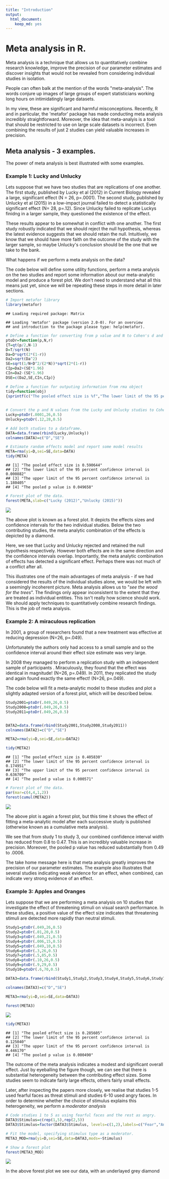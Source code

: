 ```yaml
---
title: "Introduction"
output: 
  html_document: 
    keep_md: yes
---
```




# Meta analysis in R.


Meta analysis is a technique that allows us to quantitatively combine research knowledge, improve the precision of our parameter estimates and discover insights that would not be revealed from considering individual studies in isolation.

People can often balk at the mention of the words "meta-analysis". The words conjure up images of large groups of expert statisticians working long hours on intimidatingly large datasets.

In my view, these are significant and harmful misconceptions. Recently, R and in particular, the 'metafor' package has made conducting meta analysis incredibly straightforward. Moreover, the idea that meta-analyis is a tool that should be restricted to use on large scale datasets is incorrect. Even combining the results of just 2 studies can yield valuable increases in precision.

## Meta analysis - 3 examples.

The power of meta analysis is best illustrated with some examples.

### Example 1: Lucky and Unlucky


Lets suppose that we have two studies that are replications of one another. The first study, published by Lucky et al (2012) in Current Biology revealed a large, significant effect (N = 26, p=.0001). The second study, published by Unlucky et al (2015) in a low-impact journal failed to detect a statistically significant effect (N= 28, p=.12). Since Unlucky failed to replicate Luckys finidng in a larger sample, they questioned the existence of the effect. 

These results appear to be somewhat in conflict with one another. The first study robustly indicated that we should reject the null hypothesis, whereas the latest evidence suggests that we should retain the null. Intuitively, we know that we should have more faith on the outcome of the study with the larger sample, so maybe Unlucky's conclusion should be the one that we take to the bank.

What happens if we perform a meta analysis on the data?

The code below will define some utility functions, perform a meta analysis on the two studies and report some information about our meta-analytic model and produce a forest plot. We don't need to understand what all this means just yet, since we will be repeating these steps in more detail in later sections. 


```r
# Import metafor library
library(metafor)
```

```
## Loading required package: Matrix
```

```
## Loading 'metafor' package (version 2.0-0). For an overview 
## and introduction to the package please type: help(metafor).
```

```r
# Define a function for converting from p value and N to Cohen's d and 95% CI's
ptoDr=function(p,N,r)
{T=qt(p/2,N-1)
D=T/sqrt(N)
Da=D*sqrt(2*(1-r))
Da2=sqrt(Da^2)
SE=sqrt(1/N+D^2/(2*N))*sqrt(2*(1-r))
CIp=Da2+(SE*1.96)
CIn=Da2-(SE*1.96)
DSE=c(Da2,SE,CIn,CIp)}

# Define a function for outputing information from rma object
tidy=function(obj)
{sprintf(c("The pooled effect size is %f","The lower limit of the 95 percent confidence interval is %f","The upper limit of the 95 percent confidence interval is %f","The pooled p value is %f"),c(obj$beta,obj$ci.lb,obj$ci.ub,obj$pval))}
  
  
# Convert the p and N values from the Lucky and Unlucky studies to Cohens d and 95% CIs
Lucky=ptoDr(.0001,26,0.5)
Unlucky=ptoDr(.12,28,0.5)

# Add both studies to a dataframe.
DATA=data.frame(rbind(Lucky,Unlucky))
colnames(DATA)=c("D","SE")

# Estimate random effects model and report some model results
META=rma(yi=D,sei=SE,data=DATA)
tidy(META)
```

```
## [1] "The pooled effect size is 0.590644"                               
## [2] "The lower limit of the 95 percent confidence interval is 0.000882"
## [3] "The upper limit of the 95 percent confidence interval is 1.180405"
## [4] "The pooled p value is 0.049658"
```


```r
# Forest plot of the data.
forest(META,slab=c("Lucky (2012)","Unlucky (2015)"))
```

![](CH_01_Introduction_files/figure-html/unnamed-chunk-2-1.png)<!-- -->


The above plot is known as a forest plot. It depicts the effects sizes and confidence intervals for the two individual studies. Below the two contributing studies, the meta analytic combination of the effects is depicted by a diamond.

Here, we see that Lucky and Unlucky rejected and retained the null hypothesis respectively. However both effects are in the same direction and the confidence intervals overlap. Importantly, the meta analytic combination of effects has detected a significant effect. Perhaps there was not much of a conflict after all.

This illustrates one of the main advantages of meta analysis - if we had considered the results of the individual studies alone, we would be left with a seemingly incoherent picture. Meta analysis allows us to "*see the wood for the trees*". The findings only appear inconsistent to the extent that they are treated as individual entities. This isn't really how science should work. We should apply techniques to quantitatively combine research findings. This is the job of meta analysis. 


### Example 2: A miraculous replication


In 2001, a group of researchers found that a new treatment was effective at reducing depression (N=26, p=.049). 

Unfortunately the authors only had access to a small sample and so the confidence interval around their effect size estimate was very large.

In 2008 they managed to perform a replication study with an independent sample of participants . Miraculously, they found that the effect was identical in magnitude! (N=26, p=.049). In 2011, they replicated the study and again found exactly the same effect! (N=26, p=.049).

The code below will fit a meta-analytic model to these studies and plot a slightly adapted version of a forest plot, which will be described below.


```r
Study2001=ptoDr(.049,26,0.5)
Study2008=ptoDr(.049,26,0.5)
Study2011=ptoDr(.049,26,0.5)


DATA2=data.frame(rbind(Study2001,Study2008,Study2011))
colnames(DATA2)=c("D","SE")

META2=rma(yi=D,sei=SE,data=DATA2)

tidy(META2)
```

```
## [1] "The pooled effect size is 0.405830"                               
## [2] "The lower limit of the 95 percent confidence interval is 0.174951"
## [3] "The upper limit of the 95 percent confidence interval is 0.636709"
## [4] "The pooled p value is 0.000571"
```


```r
# Forest plot of the data.
par(mar=c(4,4,1,2))
forest(cumul(META2))
```

![](CH_01_Introduction_files/figure-html/unnamed-chunk-4-1.png)<!-- -->

The above plot is again a forest plot, but this time it shows the effect of fitting a meta-analytic model after each successive study is published (otherwise known as a cumulative meta analysis). 

We see that from study 1 to study 3, our combined confidence interval width has reduced from 0.8 to 0.47. This is an incredibly valuable increase in precision. Moreover, the pooled p value has reduced substantially from 0.49 to .0006. 

The take home message here is that meta analysis greatly improves the precision of our parameter estimates. The example also illustrates that several studies indicating weak evidence for an effect, when combined, can indicate very strong evidence of an effect.


### Example 3: Apples and Oranges

Lets suppose that we are performing a meta analysis on 10 studies that investigate the effect of threatening stimuli on visual search performance. In these studies, a positive value of the effect size indicates that threatening stimuli are detected more rapidly than neutral stimuli.


```r
Study1=ptoDr(.049,26,0.5)
Study2=ptoDr(.01,20,0.5)
Study3=ptoDr(.049,21,0.5)
Study4=ptoDr(.006,15,0.5)
Study5=ptoDr(.049,10,0.5)
Study6=ptoDr(.3,26,0.5)
Study7=ptoDr(.5,85,0.5)
Study8=ptoDr(.10,26,0.5)
Study9=ptoDr(.9,29,0.5)
Study10=ptoDr(.6,70,0.5)

DATA3=data.frame(rbind(Study1,Study2,Study3,Study4,Study5,Study6,Study7,Study8,Study9,Study10))

colnames(DATA3)=c("D","SE")

META3=rma(yi=D,sei=SE,data=DATA3)

forest(META3)
```

![](CH_01_Introduction_files/figure-html/unnamed-chunk-5-1.png)<!-- -->

```r
tidy(META3)
```

```
## [1] "The pooled effect size is 0.285605"                               
## [2] "The lower limit of the 95 percent confidence interval is 0.125040"
## [3] "The upper limit of the 95 percent confidence interval is 0.446170"
## [4] "The pooled p value is 0.000490"
```


The outcome of the meta analysis indicates a modest and significant overall effect. Just by eyeballing the figure though, we can see that there is substantial heterogeneity between the contributing effect sizes. Some studies seem to indicate fairly large effects, others fairly small effects. 

Later, after inspecting the papers more closely, we realise that studies 1-5 used fearful faces as threat stimuli and studies 6-10 used angry faces. In order to determine whether the choice of stimulus explains this heterogeneity, we perform a *moderator analysis* 


```r
# Code studies 1 to 5 as using fearful faces and the rest as angry.
DATA3$Stimulus=c(rep(1,5),rep(2,5))
DATA3$Stimulus=factor(DATA3$Stimulus, levels=c(1,2),labels=c("Fear","Angry"))

# Fit the model, specifying stimulus type as a moderator.
META3_MOD=rma(yi=D,sei=SE,data=DATA3,mods=~Stimulus)

# Show a forest plot
forest(META3_MOD)
```

![](CH_01_Introduction_files/figure-html/unnamed-chunk-6-1.png)<!-- -->

In the above forest plot we see our data, with an underlayed grey diamond 
